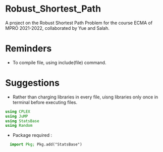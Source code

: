 # Robust_Shortest_Path
 A project on the Robust Shortest Path Problem for the course ECMA of MPRO 2021-2022, collaborated by Yue and Salah.



# Reminders

* To compile file, using include(file) command.


# Suggestions

* Rather than charging libraries in every file, uisng libraries only once in terminal before executing files. 
  
```julia
using CPLEX 
using JuMP
using StatsBase
using Random
```

* Package required : 
  
```julia
  import Pkg; Pkg.add("StatsBase")
```